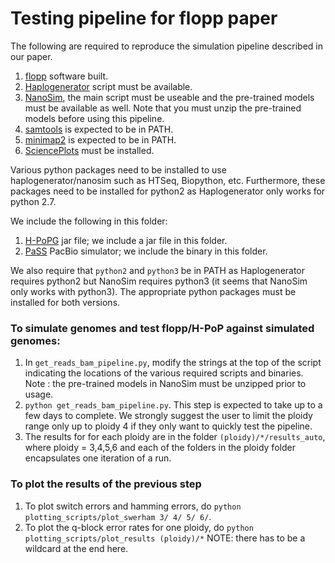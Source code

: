 
# Testing pipeline for flopp paper

The following are required to reproduce the simulation pipeline described in our paper. 

1. [flopp](https://github.com/bluenote-1577/flopp) software built.
2. [Haplogenerator](https://github.com/EhsanMotazedi/Haplosim) script must be available. 
3. [NanoSim](https://github.com/bcgsc/NanoSim), the main script must be useable and the pre-trained models must be available as well. Note that you must unzip the pre-trained models before using this pipeline.
4. [samtools](https://github.com/samtools/samtools) is expected to be in PATH.
5. [minimap2](https://github.com/lh3/minimap2) is expected to be in PATH.
6. [SciencePlots](https://github.com/garrettj403/SciencePlots) must be installed.

Various python packages need to be installed to use haplogenerator/nanosim such as HTSeq, Biopython, etc. Furthermore, these packages need to be installed for python2 as Haplogenerator only works for python 2.7. 

We include the following in this folder:

1. [H-PoPG](https://github.com/MinzhuXie/H-PoPG) jar file; we include a jar file in this folder. 
2. [PaSS](http://cgm.sjtu.edu.cn/PaSS/) PacBio simulator; we include the binary in this folder. 

We also require that ``python2`` and ``python3`` be in PATH as Haplogenerator requires python2 but NanoSim requires python3 (it seems that NanoSim only works with python3). The appropriate python packages must be installed for both versions. 

### To simulate genomes and test flopp/H-PoP against simulated genomes:
1. In ``get_reads_bam_pipeline.py``, modify the strings at the top of the script indicating the locations of the various required scripts and binaries. Note : the pre-trained models in NanoSim must be unzipped prior to usage.
2. ``python get_reads_bam_pipeline.py``. This step is expected to take up to a few days to complete. We strongly suggest the user to limit the ploidy range only up to ploidy 4 if they only want to quickly test the pipeline. 
3. The results for for each ploidy are in the folder ``(ploidy)/*/results_auto``, where ploidy = 3,4,5,6 and each of the folders in the ploidy folder encapsulates one iteration of a run.

### To plot the results of the previous step
1. To plot switch errors and hamming errors, do ``python plotting_scripts/plot_swerham 3/ 4/ 5/ 6/``. 
2. To plot the q-block error rates for one ploidy, do ``python plotting_scripts/plot_results (ploidy)/*`` NOTE: there has to be a wildcard at the end here.
